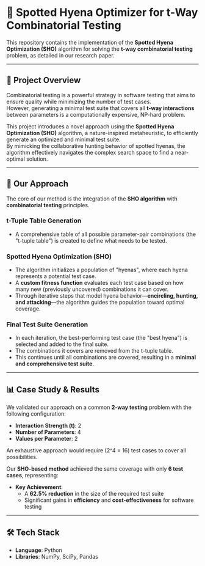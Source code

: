 # 🐾 Spotted Hyena Optimizer for t-Way Combinatorial Testing

This repository contains the implementation of the **Spotted Hyena Optimization (SHO)** algorithm for solving the **t-way combinatorial testing** problem, as detailed in our research paper.

---

## 📖 Project Overview

Combinatorial testing is a powerful strategy in software testing that aims to ensure quality while minimizing the number of test cases.  
However, generating a minimal test suite that covers all **t-way interactions** between parameters is a computationally expensive, NP-hard problem.

This project introduces a novel approach using the **Spotted Hyena Optimization (SHO)** algorithm, a nature-inspired metaheuristic, to efficiently generate an optimized and minimal test suite.  
By mimicking the collaborative hunting behavior of spotted hyenas, the algorithm effectively navigates the complex search space to find a near-optimal solution.

---

## 🎯 Our Approach

The core of our method is the integration of the **SHO algorithm** with **combinatorial testing** principles.

### t-Tuple Table Generation
- A comprehensive table of all possible parameter-pair combinations (the "t-tuple table") is created to define what needs to be tested.

### Spotted Hyena Optimization (SHO)
- The algorithm initializes a population of "hyenas", where each hyena represents a potential test case.
- A **custom fitness function** evaluates each test case based on how many new (previously uncovered) combinations it can cover.
- Through iterative steps that model hyena behavior—**encircling, hunting, and attacking**—the algorithm guides the population toward optimal coverage.

### Final Test Suite Generation
- In each iteration, the best-performing test case (the "best hyena") is selected and added to the final suite.
- The combinations it covers are removed from the t-tuple table.
- This continues until all combinations are covered, resulting in a **minimal and comprehensive test suite**.

---

## 📊 Case Study & Results

We validated our approach on a common **2-way testing** problem with the following configuration:

- **Interaction Strength (t)**: 2  
- **Number of Parameters**: 4  
- **Values per Parameter**: 2  

An exhaustive approach would require \(2^4 = 16\) test cases to cover all possibilities.

Our **SHO-based method** achieved the same coverage with only **6 test cases**, representing:

- **Key Achievement**:  
  - A **62.5% reduction** in the size of the required test suite  
  - Significant gains in **efficiency** and **cost-effectiveness** for software testing

---

## 🛠️ Tech Stack

- **Language**: Python  
- **Libraries**: NumPy, SciPy, Pandas
